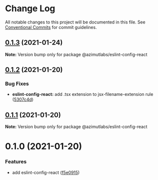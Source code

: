 # Change Log

All notable changes to this project will be documented in this file.
See [Conventional Commits](https://conventionalcommits.org) for commit guidelines.

## [0.1.3](https://github.com/azimutlabs/eslint/compare/@azimutlabs/eslint-config-react@0.1.2...@azimutlabs/eslint-config-react@0.1.3) (2021-01-24)

**Note:** Version bump only for package @azimutlabs/eslint-config-react





## [0.1.2](https://github.com/azimutlabs/eslint/compare/@azimutlabs/eslint-config-react@0.1.1...@azimutlabs/eslint-config-react@0.1.2) (2021-01-20)


### Bug Fixes

* **eslint-config-react:** add .tsx extension to jsx-filename-extension rule ([5307c4d](https://github.com/azimutlabs/eslint/commit/5307c4d6b05d842bcecd1030ccec642575156bd8))





## [0.1.1](https://github.com/azimutlabs/eslint/compare/@azimutlabs/eslint-config-react@0.1.0...@azimutlabs/eslint-config-react@0.1.1) (2021-01-20)

**Note:** Version bump only for package @azimutlabs/eslint-config-react





# 0.1.0 (2021-01-20)


### Features

* add eslint-config-react ([f5e0915](https://github.com/azimutlabs/eslint/commit/f5e0915542c5880c29a2ab9032133be770d9e500))
